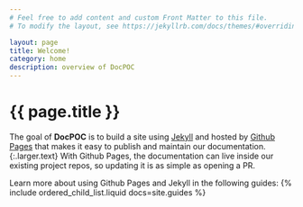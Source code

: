 ```yaml
---
# Feel free to add content and custom Front Matter to this file.
# To modify the layout, see https://jekyllrb.com/docs/themes/#overriding-theme-defaults

layout: page
title: Welcome!
category: home
description: overview of DocPOC 
---
```


# {{ page.title }}

The goal of **DocPOC** is to build a site using [Jekyll] and hosted by [Github Pages] that makes it easy to publish and maintain our documentation.
{:.larger.text}
With Github Pages, the documentation can live inside our existing project repos, so updating it is as simple as opening a PR.

Learn more about using Github Pages and Jekyll in the following guides:
{% include ordered_child_list.liquid docs=site.guides %}

[GitHub Pages]: https://pages.github.com/ "Websites for you and your projects"
[Jekyll]: https://jekyllrb.com/